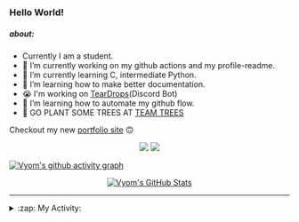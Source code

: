 ### Hello World!

##### about:
- Currently I am a student.
- 🔭 I’m currently working on my github actions and my profile-readme. 
- 🌱 I’m currently learning C, intermediate Python.
- 🌱 I’m learning how to make better documentation.
- 😭 I'm working on [TearDrops](https://github.com/Vyvy-vi/TearDrops)(Discord Bot)
- 🌱 I’m learning how to automate my github flow.
- 🌱 GO PLANT SOME TREES AT [TEAM TREES](https://teamtrees.org/)

Checkout my new [portfolio site](https://vyvy-vi.github.io/portfolio) 🙃

<p align="center">
  <a href="https://twitter.com/Vyvy_viM"><img target="_blank" src="https://img.shields.io/badge/twitter%20@Vyvy_viM-0D95E8?style=for-the-badge&logo=twitter&logoColor=white"/></a> 
  <a href="https://vyvy-vi.github.io/portfolio"><img target="_blank" src="https://img.shields.io/badge/-I%27m_craving_for_open_source-green?style=for-the-badge&logo=github&logoColor=black"/></a> 
</p>

[![Vyom's github activity graph](https://activity-graph.herokuapp.com/graph?username=Vyvy-vi)](https://github.com/ashutosh00710/github-readme-activity-graph)

<p align="center">
<a href="https://github.com/Vyvy-vi/Vyvy-vi">
  <img src="https://profile-readme-git-master.vyvy-vi.vercel.app/api?username=Vyvy-vi&show_icons=true&line_height=27&count_private=true&title_color=ffffff&text_color=c9cacc&icon_color=2bbc8a&bg_color=1d1f21" alt="Vyom's GitHub Stats" />
</a>
</p>


---
<details>
  <summary>:zap: My Activity:</summary>
  
<!--START_SECTION:waka-->
**I'm an Early 🐤** 

```text
🌞 Morning    53 commits     ██████████░░░░░░░░░░░░░░░   42.74% 
🌆 Daytime    12 commits     ██░░░░░░░░░░░░░░░░░░░░░░░   9.68% 
🌃 Evening    37 commits     ███████░░░░░░░░░░░░░░░░░░   29.84% 
🌙 Night      22 commits     ████░░░░░░░░░░░░░░░░░░░░░   17.74%

```
📅 **I'm Most Productive on Monday** 

```text
Monday       27 commits     █████░░░░░░░░░░░░░░░░░░░░   21.77% 
Tuesday      14 commits     ██░░░░░░░░░░░░░░░░░░░░░░░   11.29% 
Wednesday    12 commits     ██░░░░░░░░░░░░░░░░░░░░░░░   9.68% 
Thursday     10 commits     ██░░░░░░░░░░░░░░░░░░░░░░░   8.06% 
Friday       17 commits     ███░░░░░░░░░░░░░░░░░░░░░░   13.71% 
Saturday     22 commits     ████░░░░░░░░░░░░░░░░░░░░░   17.74% 
Sunday       22 commits     ████░░░░░░░░░░░░░░░░░░░░░   17.74%

```


📊 **This Week I Spent My Time On** 

```text
🔥 Editors: 
Vim                      9 hrs 26 mins       ████████████████████████░   99.04% 
CLion                    5 mins              ░░░░░░░░░░░░░░░░░░░░░░░░░   0.96%

🐱‍💻 Projects: 
dev-quotes-api           2 hrs 51 mins       ███████░░░░░░░░░░░░░░░░░░   29.95% 
vyvy-meme-pages          2 hrs 48 mins       ███████░░░░░░░░░░░░░░░░░░   29.38% 
Unknown Project          2 hrs 29 mins       ██████░░░░░░░░░░░░░░░░░░░   26.08% 
EddieBot                 39 mins             █░░░░░░░░░░░░░░░░░░░░░░░░   6.92% 
Minecraft                14 mins             ░░░░░░░░░░░░░░░░░░░░░░░░░   2.61%

```


<!--END_SECTION:waka-->
</details>
